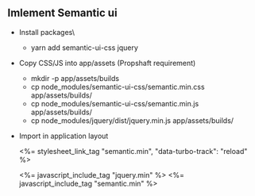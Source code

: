 ## Imlement Semantic ui

* Install packages\

  - yarn add semantic-ui-css jquery



* Copy CSS/JS into app/assets (Propshaft requirement)



  - mkdir -p app/assets/builds
  - cp node_modules/semantic-ui-css/semantic.min.css app/assets/builds/
  - cp node_modules/semantic-ui-css/semantic.min.js app/assets/builds/
  - cp node_modules/jquery/dist/jquery.min.js app/assets/builds/

* Import in application layout



  <%= stylesheet_link_tag "semantic.min", "data-turbo-track": "reload" %>
 


  <%= javascript_include_tag "jquery.min" %>
  <%= javascript_include_tag "semantic.min" %>
